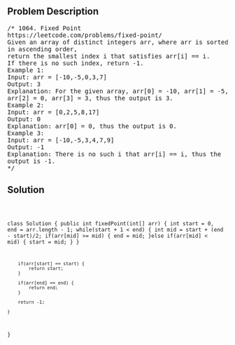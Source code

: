 <!--
<style>
  body { font-family: Arial, sans-serif; }
  .container { max-width: 100%; margin: 0 auto; padding: 10px; }
  .comment-block { max-width: 30%; background-color: #f9f9f9; padding: 10px; border-left: 5px solid #ccc; overflow-wrap: break-word; white-space: pre-wrap; }
  .code-block { background-color: #f4f4f4; padding: 10px; border: 1px solid #ddd; overflow-wrap: break-word; white-space: pre-wrap; }
</style>
-->

<div class='container'>
<h2>Problem Description</h2>
<div class='comment-block'>
<pre>
/* 1064. Fixed Point
https://leetcode.com/problems/fixed-point/
Given an array of distinct integers arr, where arr is sorted
in ascending order,
return the smallest index i that satisfies arr[i] == i.
If there is no such index, return -1.
Example 1:
Input: arr = [-10,-5,0,3,7]
Output: 3
Explanation: For the given array, arr[0] = -10, arr[1] = -5,
arr[2] = 0, arr[3] = 3, thus the output is 3.
Example 2:
Input: arr = [0,2,5,8,17]
Output: 0
Explanation: arr[0] = 0, thus the output is 0.
Example 3:
Input: arr = [-10,-5,3,4,7,9]
Output: -1
Explanation: There is no such i that arr[i] == i, thus the
output is -1.
*/
</pre>
</div>

<h2>Solution</h2>
<div class='code-block'>
<pre><code class='language-java'>

class Solution {
    public int fixedPoint(int[] arr) {
        int start = 0, end = arr.length - 1;
        while(start + 1 < end) {
            int mid = start + (end - start)/2;
            if(arr[mid] >= mid) {
                end = mid;
            }else if(arr[mid] < mid) {
                start = mid;
            }
        }
        
        if(arr[start] == start) {
            return start;
        }
        
        if(arr[end] == end) {
            return end;
        }
        
        return -1;
        
    }
}</code></pre>
</div>
</div>
